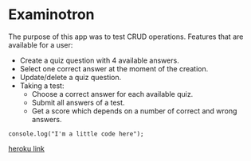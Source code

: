 # Examinotron

The purpose of this app was to test CRUD operations. 
Features that are available for a user:
* Create a quiz question with 4 available answers. 
* Select one correct answer at the moment of the creation. 
* Update/delete a quiz question. 
* Taking a test:
    * Choose a correct answer for each available quiz. 
    * Submit all answers of a test.
    * Get a score which depends on a number of correct and wrong answers. 

```JS
console.log("I'm a little code here");
```

[heroku link](https://examinotron-app.herokuapp.com/)

